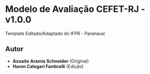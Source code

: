 # Modelo de Avaliação CEFET-RJ - v1.0.0
Template Editado/Adaptado do IFPR - Paranavaí

## Autor

* **Azuaite Aramis Schneider** (Original)
* **Haron Calegari Fanticelli** (Edição)